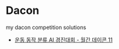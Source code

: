 # Dacon
my dacon competition solutions


- [운동 동작 분류 AI 경진대회 - 월간 데이콘 11](https://dacon.io/competitions/official/235689/overview/)
